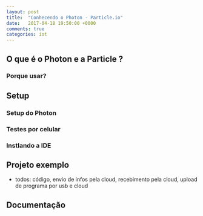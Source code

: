 ```yaml
---
layout: post
title:  "Conhecendo o Photon - Particle.io"
date:   2017-04-18 19:50:00 +0000
comments: true
categories: iot
---
```


## [](#oquee) O que é o Photon e a Particle ?


### [](#porque) Porque usar?


## [](#setup) Setup


### [](#setupphoton) Setup do Photon


### [](#testescelular) Testes por celular


### [](#instalaride) Instlando a IDE


## [](#projetoexemplo) Projeto exemplo

* todos: código, envio de infos pela cloud, recebimento pela cloud, upload de programa por usb e cloud

## [](#docs) Documentação

